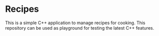 # Recipes
This is a simple C++ application to manage recipes for cooking. This repository can be used as playground for testing the latest C++ features.
